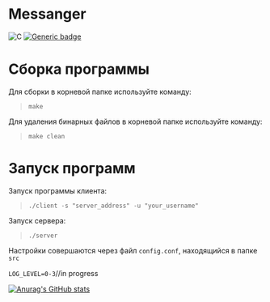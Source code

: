 # Messanger

![C](https://img.shields.io/badge/C-Solutions-blue.svg?style=flat&logo=c%2B%2B)
[![Generic badge](https://img.shields.io/badge/Develop-In_progress-yellow.svg)](https://shields.io/)
# Сборка программы

Для сборки в корневой папке используйте команду:
> `make`

Для удаления бинарных файлов в корневой папке используйте команду:
> `make clean`

# Запуск программ

Запуск программы клиента:
> `./client -s "server_address" -u "your_username"`

Запуск сервера:
> `./server`

Настройки совершаются через файл `config.conf`, находящийся в папке `src`

`LOG_LEVEL=0-3`//in progress


[![Anurag's GitHub stats](https://github-readme-stats.vercel.app/api?username=alehanter337)](https://github.com/alehanter337/github-readme-stats)
